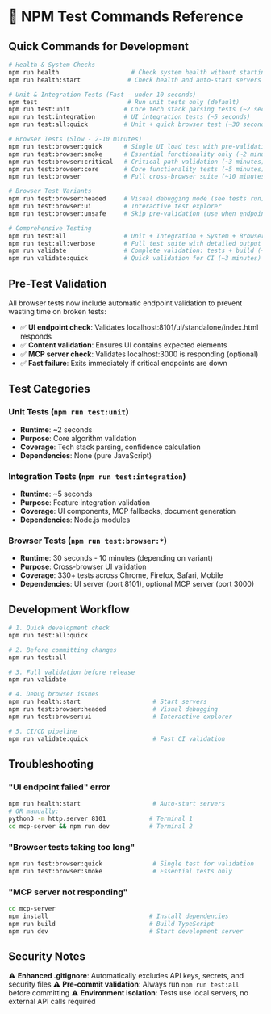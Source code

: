 # 🧪 NPM Test Commands Reference

## Quick Commands for Development

```bash
# Health & System Checks
npm run health                    # Check system health without starting servers
npm run health:start             # Check health and auto-start servers if needed

# Unit & Integration Tests (Fast - under 10 seconds)
npm test                         # Run unit tests only (default)
npm run test:unit               # Core tech stack parsing tests (~2 seconds)
npm run test:integration        # UI integration tests (~5 seconds)
npm run test:all:quick          # Unit + quick browser test (~30 seconds)

# Browser Tests (Slow - 2-10 minutes)
npm run test:browser:quick      # Single UI load test with pre-validation (~30 seconds)
npm run test:browser:smoke      # Essential functionality only (~2 minutes)
npm run test:browser:critical   # Critical path validation (~3 minutes)
npm run test:browser:core       # Core functionality tests (~5 minutes)
npm run test:browser            # Full cross-browser suite (~10 minutes)

# Browser Test Variants
npm run test:browser:headed     # Visual debugging mode (see tests run)
npm run test:browser:ui         # Interactive test explorer
npm run test:browser:unsafe     # Skip pre-validation (use when endpoints are known good)

# Comprehensive Testing
npm run test:all                # Unit + Integration + System + Browser Smoke (~5 minutes)
npm run test:all:verbose        # Full test suite with detailed output (~15 minutes)
npm run validate                # Complete validation: tests + build (~7 minutes)
npm run validate:quick          # Quick validation for CI (~3 minutes)
```

## Pre-Test Validation

All browser tests now include automatic endpoint validation to prevent wasting time on broken tests:

- ✅ **UI endpoint check**: Validates localhost:8101/ui/standalone/index.html responds
- ✅ **Content validation**: Ensures UI contains expected elements
- ✅ **MCP server check**: Validates localhost:3000 is responding (optional)
- ✅ **Fast failure**: Exits immediately if critical endpoints are down

## Test Categories

### Unit Tests (`npm run test:unit`)
- **Runtime**: ~2 seconds
- **Purpose**: Core algorithm validation
- **Coverage**: Tech stack parsing, confidence calculation
- **Dependencies**: None (pure JavaScript)

### Integration Tests (`npm run test:integration`)  
- **Runtime**: ~5 seconds
- **Purpose**: Feature integration validation
- **Coverage**: UI components, MCP fallbacks, document generation
- **Dependencies**: Node.js modules

### Browser Tests (`npm run test:browser:*`)
- **Runtime**: 30 seconds - 10 minutes (depending on variant)
- **Purpose**: Cross-browser UI validation
- **Coverage**: 330+ tests across Chrome, Firefox, Safari, Mobile
- **Dependencies**: UI server (port 8101), optional MCP server (port 3000)

## Development Workflow

```bash
# 1. Quick development check
npm run test:all:quick

# 2. Before committing changes
npm run test:all

# 3. Full validation before release
npm run validate

# 4. Debug browser issues
npm run health:start                    # Start servers
npm run test:browser:headed             # Visual debugging
npm run test:browser:ui                 # Interactive explorer

# 5. CI/CD pipeline
npm run validate:quick                  # Fast CI validation
```

## Troubleshooting

### "UI endpoint failed" error
```bash
npm run health:start                    # Auto-start servers
# OR manually:
python3 -m http.server 8101            # Terminal 1
cd mcp-server && npm run dev           # Terminal 2
```

### "Browser tests taking too long"
```bash
npm run test:browser:quick              # Single test for validation
npm run test:browser:smoke              # Essential tests only
```

### "MCP server not responding"
```bash
cd mcp-server
npm install                            # Install dependencies
npm run build                          # Build TypeScript
npm run dev                            # Start development server
```

## Security Notes

⚠️ **Enhanced .gitignore**: Automatically excludes API keys, secrets, and security files
⚠️ **Pre-commit validation**: Always run `npm run test:all` before committing
⚠️ **Environment isolation**: Tests use local servers, no external API calls required